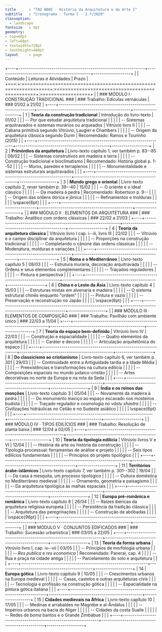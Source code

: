 ```yaml
---
title      : "TAU 0005 · História da Arquitetura e da Arte I"
subtitle   : "Cronograma · Turma C · 2.º/2020"
classoption:
  - landscape
fontsize   : 9pt
geometry:
- top=60pt
- left=60pt
- textwidth=720pt
- textheight=480pt
layout     : page
---
```


+----+-----------------------------------------------------------------+------------------------------------------------+-------------------+
|    | Conteúdo                                                        | Leituras e Atividades                          | Prazo             |
+===:+:================================================================+:===============================================+:==================+
|    | ### MÓDULO I · CONSTRUÇÃO TRADICIONAL ###                       | ### Trabalho: Edículas vernáculas              | ### 01/02 a 21/02 |
+----+-----------------------------------------------------------------+------------------------------------------------+-------------------+
|  1 | **Teoria da construção tradicional**                            | Introdução do livro-texto                      | 01/02             |
|    | -- Por que estudar arquitetura tradicional                      |                                                |                   |
|    | -- Sistemas arquitravados e sistemas murários ou arqueados      | Vitrúvio livro II                              |                   |
|    | -- Cabana primitiva segundo Vitrúvio, Laugier e Chambers        |                                                |                   |
|    | -- Origem da arquitetura clássica segundo Durm                  | Recomendado: Ramos e Tourinho (2015)           |                   |
+----+-----------------------------------------------------------------+------------------------------------------------+-------------------+
|  2 | **Primórdios da arquitetura**                                   | Livro-texto capítulo 1, ver também p. 83--85   | 08/02             |
|    | -- Sistemas construtivos em madeira e terra                     |                                                |                   |
|    | -- Construção tradicional e bioclimatismo                       | Recomendado: História global p. 1--52          |                   |
|    | -- Muros, paredes e terraplenos                                 |                                                |                   |
|    | -- Monumentalidade e sistemas estruturais arquitravados         |                                                |                   |
+----+-----------------------------------------------------------------+------------------------------------------------+-------------------+
|  3 | **Mundo grego e oriental**                                      | Livro-texto capítulo 2, rever também p. 39--40 | 15/02             |
|    | -- O oriente e o ideal clássico                                 |                                                |                   |
|    | -- Da madeira à pedra                                           | Recomendado: Robertson p. 9--                  |                   |
|    | -- Origem das ordens dórica e jônica                            |                                                |                   |
|    | -- Refinamentos e molduras                                      |                                                |                   |
|    | \vspace{6pt}                                                    |                                                |                   |
+----+-----------------------------------------------------------------+------------------------------------------------+-------------------+
|    | ### MÓDULO II · ELEMENTOS DA ARQUITETURA ###                    | ### Trabalho: Analítico com ordens clássicas   | ### 22/02 a 21/03 |
+----+-----------------------------------------------------------------+------------------------------------------------+-------------------+
|  4 | **Teoria da arquitetura clássica**                              | Vitrúvio livro I cap. i--iii, livro III        | 22/02             |
|    | -- Vitrúvio e o campo disciplinar da arquitetura                |                                                |                   |
|    | -- Proporções na construção tradicional                         |                                                |                   |
|    | -- Completando o cânone das ordens clássicas                    |                                                |                   |
|    | -- Modenatura, molduras e variações                             |                                                |                   |
+----+-----------------------------------------------------------------+------------------------------------------------+-------------------+
|  5 | **Roma e o Mediterrâneo**                                       | Livro-texto capítulo 5                         | 08/03             |
|    | -- Estrutura murária, decoração arquitravada                    |                                                |                   |
|    | -- Ordens e seus elementos complementares                       |                                                |                   |
|    | -- Traçados reguladores                                         |                                                |                   |
|    | -- Pintura e perspectiva                                        |                                                |                   |
+----+-----------------------------------------------------------------+------------------------------------------------+-------------------+
|  6 | **China e o Leste da Ásia**                                     | Livro-texto capítulo 4                         | 15/03             |
|    | -- Estruturas mistas em alvenaria e madeira                     |                                                |                   |
|    | -- O sistema estrutural chinês enquanto "ordem"                 |                                                |                   |
|    | -- Pintura e vazio                                              |                                                |                   |
|    | -- Preservação e reconstrução no Japão                          |                                                |                   |
|    | \vspace{6pt}                                                    |                                                |                   |
+----+-----------------------------------------------------------------+------------------------------------------------+-------------------+
|    | ### MÓDULO III · ELEMENTOS DE COMPOSIÇÃO ###                    | ### Trabalho: Pavilhão com ambiente único      | ### 22/03 a 11/04 |
+----+-----------------------------------------------------------------+------------------------------------------------+-------------------+
|  7 | **Teoria do espaço bem-definido**                               | Vitrúvio livro IV                              | 22/03             |
|    | -- Construção e espacialidade                                   |                                                |                   |
|    | -- Quatro elementos da arquitetura                              |                                                |                   |
|    | -- Caráter e decoro                                             |                                                |                   |
|    | -- Articulação arquitetônica do espaço                          |                                                |                   |
+----+-----------------------------------------------------------------+------------------------------------------------+-------------------+
|  8 | **Do classicismo ao cristianismo**                              | Livro-texto capítulo 6, ver também p. 301      | 29/03             |
|    | -- Continuidade entre a Antiguidade tardia e a Idade Média      |                                                |                   |
|    | -- Preexistências e transformações na cultura edilícia          |                                                |                   |
|    | -- Composições espaciais no mundo judaico-cristão               |                                                |                   |
|    | -- Artes decorativas no norte da Europa e na rota da Seda       |                                                |                   |
+----+-----------------------------------------------------------------+------------------------------------------------+-------------------+
|  9 | **Índia e os reinos das monções**                               | Livro-texto capítulo 3                         | 05/04             |
|    | -- Novamente da madeira à pedra                                 |                                                |                   |
|    | -- Do monumento maciço ao espaço escavado nos mosteiros budista |                                                |                   |
|    | -- Traçado regulador e cosmologia no *vāstu shastra*            |                                                |                   |
|    | -- Civilizações hidráulicas no Ceilão e no Sudeste asiático     |                                                |                   |
|    | \vspace{6pt}                                                    |                                                |                   |
+----+-----------------------------------------------------------------+------------------------------------------------+-------------------+
|    | ### MÓDULO IV · TIPOS EDILÍCIOS ###                             | ### Trabalho: Resolução de planta baixa        | ### 12/04 a 02/05 |
+----+-----------------------------------------------------------------+------------------------------------------------+-------------------+
| 10 | **Teoria da tipologia edilícia**                                | Vitrúvio livros V e VI                         | 12/04             |
|    | -- História da arte ou história da construção                   |                                                |                   |
|    | -- Tipologia processual: ferramentas de análise e projeto       |                                                |                   |
|    | -- Seis tipos edilícios fundamentais                            |                                                |                   |
|    | -- Princípios do projeto tipológico                             |                                                |                   |
+----+-----------------------------------------------------------------+------------------------------------------------+-------------------+
| 11 | **Territórios árabe-islâmicos**                                 | Livro-texto capítulo 7, ver também p. 301--302 | 19/04             |
|    | -- Da casa à mesquita, um processo tipológico                   |                                                |                   |
|    | -- Cultura doméstica no Mediterrâneo medieval                   |                                                |                   |
|    | -- Ornamento, geometria e paisagismo                            |                                                |                   |
|    | -- Da arquitetura tipológica às malhas espaciais                |                                                |                   |
+----+-----------------------------------------------------------------+------------------------------------------------+-------------------+
| 12 | **Europa pré-românica e românica**                              | Livro-texto capítulo 8                         | 26/04             |
|    | -- Raízes ibéricas da arquitetura religiosa europeia            |                                                |                   |
|    | -- Persistência da tradição clássica                            |                                                |                   |
|    | -- Arquitetura das peregrinações                                |                                                |                   |
|    | -- Construção de abóbadas                                       |                                                |                   |
|    | \vspace{96pt}                                                   |                                                |                   |
+----+-----------------------------------------------------------------+------------------------------------------------+-------------------+
|    | ### MÓDULO V · CONJUNTOS EDIFICADOS ###                         | ### Trabalho: Sucessão urbanística             | ### 03/05 a 22/05 |
+----+-----------------------------------------------------------------+------------------------------------------------+-------------------+
| 13 | **Teoria da forma urbana**                                      | Vitrúvio livro I, cap. iv--vii                 | 03/05             |
|    | -- Princípios de morfologia urbana                              |                                                |                   |
|    | -- *Res publica* e *res economica*                              | Recomendado: Panerai, cap. 4                   |                   |
|    | -- Rua e praça na cidade antiga                                 |                                                |                   |
|    | -- Parcelamento do solo e arquitetura                           |                                                |                   |
+----+-----------------------------------------------------------------+------------------------------------------------+-------------------+
| 14 | **Europa gótica**                                               | Livro-texto capítulo 9                         | 10/05             |
|    | -- Crescimentos urbanos na Europa medieval                      |                                                |                   |
|    | -- Casas, castelos e outras arquiteturas civis                  |                                                |                   |
|    | -- Tecnologia e profissão na construção gótica                  |                                                |                   |
|    | -- Espacialidade na pintura gótica italiana                     |                                                |                   |
+----+-----------------------------------------------------------------+------------------------------------------------+-------------------+
| 15 | **Cidades medievais na África**                                 | Livro-texto capítulo 10                        | 17/05             |
|    | -- Medinas e arrabaldes no Magrebe e al-Ândalus                 |                                                |                   |
|    | -- Impérios urbanos na bacia do Níger                           |                                                |                   |
|    | -- Cidades da costa Suaíle                                      |                                                |                   |
|    | -- Redes de *boma* bantos e o Grande Zimbábue                   |                                                |                   |
+----+-----------------------------------------------------------------+------------------------------------------------+-------------------+

